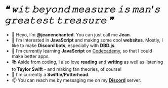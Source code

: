 # *❝ 𝚠𝚒𝚝 𝚋𝚎𝚢𝚘𝚗𝚍 𝚖𝚎𝚊𝚜𝚞𝚛𝚎 𝚒𝚜 𝚖𝚊𝚗'𝚜 𝚐𝚛𝚎𝚊𝚝𝚎𝚜𝚝 𝚝𝚛𝚎𝚊𝚜𝚞𝚛𝚎 ❞*

- 👋 Heyo, I’m **@jeanenchanted**. You can just call me **Jean**.
- 👀 I’m interested in **JavaScript** and making some cool **websites**. Mostly, I like to make **Discord bots**, especially with **DBD.js**.
- 🌱 I’m currently learning **JavaScript** on [Codecademy](https://www.codecademy.com/), so that I could make better apps.
- 📚 Aside from coding, I also love **reading** and **writing** as well as listening to **Taylor Swift** - and making fan theories, of course!
- 🔰 I'm currently a **Swiftie/Potterhead**.
- 📫 You can reach me by messaging me on my **[Discord](https://dsc.gg/jean)** server.

<!---
jeanenchanted/jeanenchanted is a ✨ special ✨ repository because its `README.md` (this file) appears on your GitHub profile.
You can click the Preview link to take a look at your changes.
--->
